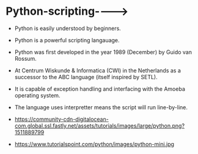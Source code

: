 # Python-scripting---->
- Python is easily understood by beginners.
- Python is a powerful scripting langauage.
- Python was first developed in the year 1989 (December) by Guido van Rossum.
- At Centrum Wiskunde & Informatica (CWI) in the Netherlands as a successor to the ABC language (itself inspired by SETL).
- It is capable of exception handling and interfacing with the Amoeba operating system.
- The language uses interpretter means the script will run line-by-line.


- https://community-cdn-digitalocean-com.global.ssl.fastly.net/assets/tutorials/images/large/python.png?1511889799
- https://www.tutorialspoint.com/python/images/python-mini.jpg
